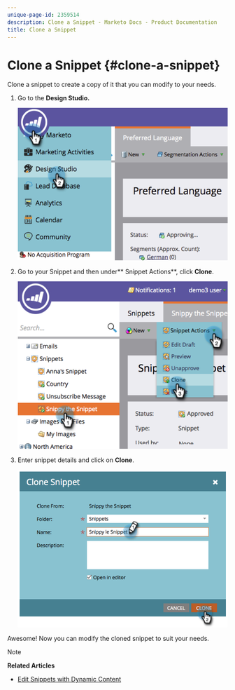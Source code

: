 ```yaml
---
unique-page-id: 2359514
description: Clone a Snippet - Marketo Docs - Product Documentation
title: Clone a Snippet
---
```


# Clone a Snippet {#clone-a-snippet}

Clone a snippet to create a copy of it that you can modify to your needs.

1. Go to the **Design Studio.**

   ![](assets/image2014-9-16-10-3a32-3a36.png)

1. Go to your Snippet and then under** Snippet Actions**, click **Clone**.

   ![](assets/image2014-9-16-10-3a32-3a44.png)

1. Enter snippet details and click on **Clone**.

   ![](assets/image2014-9-16-10-3a32-3a53.png)

Awesome! Now you can modify the cloned snippet to suit your needs.

>[!NOTE]
>
>**Related Articles**
>
>* [Edit Snippets with Dynamic Content](edit-snippets-with-dynamic-content.md)
>

